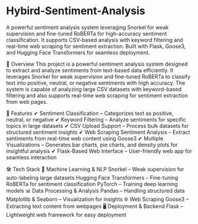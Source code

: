 # Hybird-Sentiment-Analysis
A powerful sentiment analysis system leveraging Snorkel for weak supervision and fine-tuned RoBERTa for high-accuracy sentiment classification. It supports CSV-based analysis with keyword filtering and real-time web scraping for sentiment extraction. Built with Flask, Goose3, and Hugging Face Transformers for seamless deployment.

📌 Overview
This project is a powerful sentiment analysis system designed to extract and analyze sentiments from text-based data efficiently. It leverages Snorkel for weak supervision and fine-tuned RoBERTa to classify text into positive, neutral, or negative sentiments with high accuracy. The system is capable of analyzing large CSV datasets with keyword-based filtering and also supports real-time web scraping for sentiment extraction from web pages.

🚀 Features
✔ Sentiment Classification – Categorizes text as positive, neutral, or negative
✔ Keyword Filtering – Analyze sentiments for specific topics in large datasets
✔ CSV Upload Support – Process bulk datasets for structured sentiment insights
✔ Web Scraping Sentiment Analysis – Extract sentiments from real-time web content using Goose3
✔ Multiple Visualizations – Generates bar charts, pie charts, and density plots for insightful analysis
✔ Flask-Based Web Interface – User-friendly web app for seamless interaction

🛠 Tech Stack
📌 Machine Learning & NLP
Snorkel – Weak supervision for auto-labeling large datasets
Hugging Face Transformers – Fine-tuning RoBERTa for sentiment classification
PyTorch – Training deep learning models
📊 Data Processing & Analysis
Pandas – Handling structured data
Matplotlib & Seaborn – Visualization for insights
🌐 Web Scraping
Goose3 – Extracting text content from webpages
🖥 Deployment & Backend
Flask – Lightweight web framework for easy deployment

